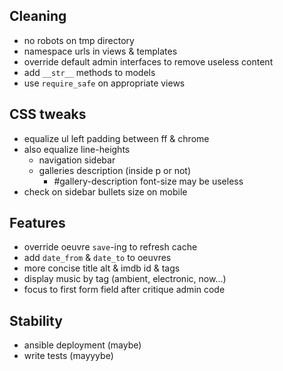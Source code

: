 ## Cleaning

* no robots on tmp directory
* namespace urls in views & templates
* override default admin interfaces to remove useless content
* add `__str__` methods to models
* use `require_safe` on appropriate views

## CSS tweaks

* equalize ul left padding between ff & chrome
* also equalize line-heights
    - navigation sidebar
    - galleries description (inside p or not)
        - #gallery-description font-size may be useless
* check on sidebar bullets size on mobile


## Features

* override oeuvre `save`-ing to refresh cache
* add `date_from` & `date_to` to oeuvres
* more concise title alt & imdb id & tags
* display music by tag (ambient, electronic, now...)
* focus to first form field after critique admin code


## Stability

* ansible deployment (maybe)
* write tests (mayyybe)
